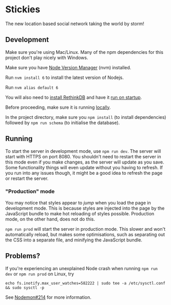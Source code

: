 # Stickies

The new location based social network taking the world by storm!

## Development

Make sure you're using Mac/Linux. Many of the npm dependencies for this project don't play nicely with Windows.

Make sure you have [Node Version Manager](https://github.com/creationix/nvm) (nvm) installed.

Run `nvm install 6` to install the latest version of Nodejs.

Run `nvm alias default 6`

You will also need to [install RethinkDB](https://www.rethinkdb.com/docs/install/) and have it [run on startup](https://www.rethinkdb.com/docs/start-on-startup/).

Before proceeding, make sure it is running [locally](http://localhost:8080).

In the project directory, make sure you `npm install` (to install dependencies) followed by `npm run schema` (to initialise the database).

## Running

To start the server in development mode, use `npm run dev`.
The server will start with HTTPS on port 8080.
You shouldn't need to restart the server in this mode even if you make changes, as the server will update as you save.
Some functionality things will even update without you having to refresh. If you run into any issues though, it might be a good idea to refresh the page or restart the server.

### "Production" mode

You may notice that styles appear to _jump_ when you load the page in development mode. This is because styles are injected into the page by the JavaScript bundle to make hot reloading of styles possible. Production mode, on the other hand, does not do this.

`npm run prod` will start the server in production mode. This slower and won't automatically reload, but makes some optimisations, such as separating out the CSS into a separate file, and minifying the JavaScript bundle.

## Problems?

If you're experiencing an unexplained Node crash when running `npm run dev` or `npm run prod` on Linux, try

`echo fs.inotify.max_user_watches=582222 | sudo tee -a /etc/sysctl.conf && sudo sysctl -p`

See [Nodemon#214](https://github.com/remy/nodemon/issues/214) for more information.

